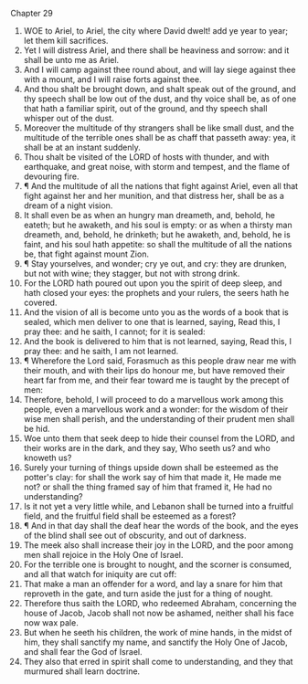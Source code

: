 

Chapter 29

1. WOE to Ariel, to Ariel, the city where David dwelt!  add ye year to year; let them kill sacrifices.
2. Yet I will distress Ariel, and there shall be heaviness and sorrow: and it shall be unto me as Ariel.
3. And I will camp against thee round about, and will lay siege against thee with a mount, and I will raise forts against thee.
4. And thou shalt be brought down, and shalt speak out of the ground, and thy speech shall be low out of the dust, and thy voice shall be, as of one that hath a familiar spirit, out of the ground, and thy speech shall whisper out of the dust.
5. Moreover the multitude of thy strangers shall be like small dust, and the multitude of the terrible ones shall be as chaff that passeth away: yea, it shall be at an instant suddenly.
6. Thou shalt be visited of the LORD of hosts with thunder, and with earthquake, and great noise, with storm and tempest, and the flame of devouring fire.
7. ¶ And the multitude of all the nations that fight against Ariel, even all that fight against her and her munition, and that distress her, shall be as a dream of a night vision.
8. It shall even be as when an hungry man dreameth, and, behold, he eateth; but he awaketh, and his soul is empty: or as when a thirsty man dreameth, and, behold, he drinketh; but he awaketh, and, behold, he is faint, and his soul hath appetite: so shall the multitude of all the nations be, that fight against mount Zion.
9. ¶ Stay yourselves, and wonder; cry ye out, and cry: they are drunken, but not with wine; they stagger, but not with strong drink.
10. For the LORD hath poured out upon you the spirit of deep sleep, and hath closed your eyes: the prophets and your rulers, the seers hath he covered.
11. And the vision of all is become unto you as the words of a book that is sealed, which men deliver to one that is learned, saying, Read this, I pray thee: and he saith, I cannot; for it is sealed:
12. And the book is delivered to him that is not learned, saying, Read this, I pray thee: and he saith, I am not learned.
13. ¶ Wherefore the Lord said, Forasmuch as this people draw near me with their mouth, and with their lips do honour me, but have removed their heart far from me, and their fear toward me is taught by the precept of men:
14. Therefore, behold, I will proceed to do a marvellous work among this people, even a marvellous work and a wonder: for the wisdom of their wise men shall perish, and the understanding of their prudent men shall be hid.
15. Woe unto them that seek deep to hide their counsel from the LORD, and their works are in the dark, and they say, Who seeth us?  and who knoweth us?
16. Surely your turning of things upside down shall be esteemed as the potter's clay: for shall the work say of him that made it, He made me not?  or shall the thing framed say of him that framed it, He had no understanding?
17. Is it not yet a very little while, and Lebanon shall be turned into a fruitful field, and the fruitful field shall be esteemed as a forest?
18. ¶ And in that day shall the deaf hear the words of the book, and the eyes of the blind shall see out of obscurity, and out of darkness.
19. The meek also shall increase their joy in the LORD, and the poor among men shall rejoice in the Holy One of Israel.
20. For the terrible one is brought to nought, and the scorner is consumed, and all that watch for iniquity are cut off:
21. That make a man an offender for a word, and lay a snare for him that reproveth in the gate, and turn aside the just for a thing of nought.
22. Therefore thus saith the LORD, who redeemed Abraham, concerning the house of Jacob, Jacob shall not now be ashamed, neither shall his face now wax pale.
23. But when he seeth his children, the work of mine hands, in the midst of him, they shall sanctify my name, and sanctify the Holy One of Jacob, and shall fear the God of Israel.
24. They also that erred in spirit shall come to understanding, and they that murmured shall learn doctrine.
